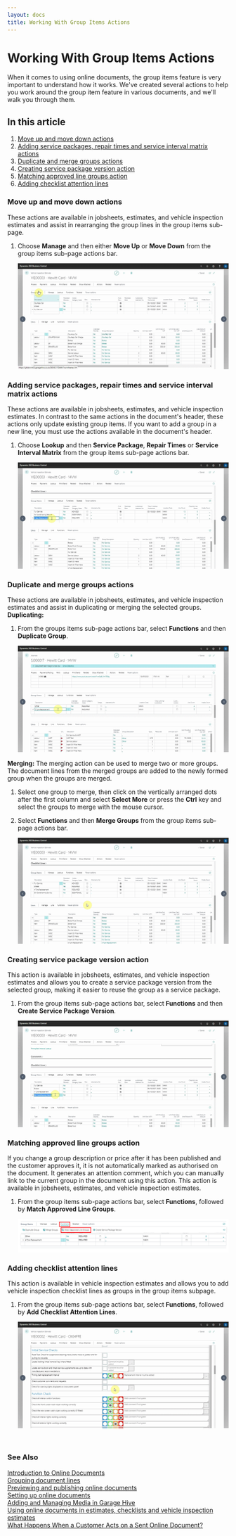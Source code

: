 ```yaml
---
layout: docs
title: Working With Group Items Actions
---
```


# Working With Group Items Actions
When it comes to using online documents, the group items feature is very important to understand how it works. We've created several actions to help you work around the group item feature in various documents, and we'll walk you through them.

## In this article
1. [Move up and move down actions](#move-up-and-move-down-actions)
2. [Adding service packages, repair times and service interval matrix actions](#adding-service-packages-repair-times-and-service-interval-matrix-actions)
3. [Duplicate and merge groups actions](#duplicate-and-merge-groups-actions)
4. [Creating service package version action](#creating-service-package-version-action)
5. [Matching approved line groups action](#matching-approved-line-groups-action)
6. [Adding checklist attention lines](Adding-checklist-attention-lines)


### Move up and move down actions
These actions are available in jobsheets, estimates, and vehicle inspection estimates and assist in rearranging the group lines in the group items sub-page.
1. Choose **Manage** and then either **Move Up** or **Move Down** from the group items sub-page actions bar.

   ![](media/garagehive-group-actions1.gif)


### Adding service packages, repair times and service interval matrix actions
These actions are available in jobsheets, estimates, and vehicle inspection estimates. In contrast to the same actions in the document's header, these actions only update existing group items. If you want to add a group in a new line, you must use the actions available in the document's header.
1. Choose **Lookup** and then **Service Package**, **Repair Times** or **Service Interval Matrix** from the group items sub-page actions bar.

   ![](media/garagehive-group-actions2.gif)


### Duplicate and merge groups actions
These actions are available in jobsheets, estimates, and vehicle inspection estimates and assist in duplicating or merging the selected groups.
**Duplicating:**
1. From the groups items sub-page actions bar, select **Functions** and then **Duplicate Group**.

   ![](media/garagehive-group-actions3.gif)

**Merging:**
The merging action can be used to merge two or more groups. The document lines from the merged groups are added to the newly formed group when the groups are merged.
1. Select one group to merge, then click on the vertically arranged dots after the first column and select **Select More** or press the **Ctrl** key and select the groups to merge with the mouse cursor.
2. Select **Functions** and then **Merge Groups** from the group items sub-page actions bar.

   ![](media/garagehive-group-actions3-1.gif)


### Creating service package version action
This action is available in jobsheets, estimates, and vehicle inspection estimates and allows you to create a service package version from the selected group, making it easier to reuse the group as a service package.
1. From the group items sub-page actions bar, select **Functions** and then **Create Service Package Version**.

   ![](media/garagehive-group-actions4.gif)


### Matching approved line groups action
If you change a group description or price after it has been published and the customer approves it, it is not automatically marked as authorised on the document. It generates an attention comment, which you can manually link to the current group in the document using this action. This action is available in jobsheets, estimates, and vehicle inspection estimates.
1. From the group items sub-page actions bar, select **Functions**, followed by **Match Approved Line Groups**.

   ![](media/garagehive-group-actions5.png)

### Adding checklist attention lines
This action is available in vehicle inspection estimates and allows you to add vehicle inspection checklist lines as groups in the group items subpage.
1. From the group items sub-page actions bar, select **Functions**, followed by **Add Checklist Attention Lines**.

   ![](media/garagehive-group-actions6.gif)


<br>

### **See Also**

[Introduction to Online Documents](garagehive-online-documents-introduction.html) \
[Grouping document lines](garagehive-group-items-grouping-document-lines.html) \
[Previewing and publishing online documents](garagehive-online-documents-previewing-and-publishing-online-documents.html) \
[Setting up online documents](garagehive-online-documents-setting-up-online-documents.html) \
[Adding and Managing Media in Garage Hive](garagehive-online-documents-adding-and-managing-media.html) \
[Using online documents in estimates, checklists and vehicle inspection estimates](garagehive-online-documents-using-online-documents-in-estimates-checklists-and-vehicle-inspection-estimates.html) \
[What Happens When a Customer Acts on a Sent Online Document?](garagehive-online-documents-what-happens-for-customers-actions.html)
